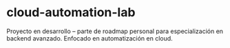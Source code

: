 # cloud-automation-lab
Proyecto en desarrollo – parte de roadmap personal para especialización en backend avanzado.
Enfocado en automatización en cloud. 
